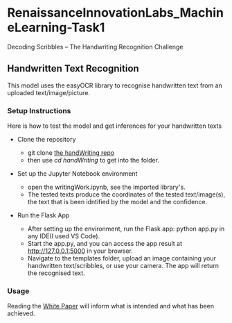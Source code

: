 # RenaissanceInnovationLabs_MachineLearning-Task1
Decoding Scribbles – The Handwriting Recognition Challenge

## Handwritten Text Recognition
This model uses the easyOCR library to recognise handwritten text from an uploaded text/image/picture.

### Setup Instructions
Here is how to test the model and get inferences for your handwritten texts

- Clone the repository
     - git clone [the handWriting repo](https://github.com/Zaratti/RenaissanceInnovationLabs_MachineLearning-Task1.git)
     - then use _cd handWriting_ to get into the folder.

- Set up the Jupyter Notebook environment
     - open the writingWork.ipynb, see the imported library's.
     - The tested texts produce the coordinates of the tested text/image(s), the text that is been idntified by the model and the confidence.

- Run the Flask App
     - After setting up the environment, run the Flask app: python app.py in any IDE(I used VS Code).
     -  Start the app.py, and you can access the app result at http://127.0.0.1:5000 in your browser.
     -  Navigate to the templates folder, upload an image containing your handwritten text/scribbles, or use your camera. The app will return the recognised text.


### Usage
Reading the [White Paper](https://github.com/Zaratti/RenaissanceInnovationLabs_MachineLearning-Task1/blob/main/RIL%20Task%201.ipynb) will inform what is intended and what has been achieved.
